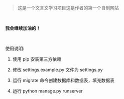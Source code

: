 > 这是一个文言文学习项目这是作者的第一个自制网站

&nbsp;

**我会继续加油的！**

&nbsp;

使用说明:

1. 使用 pip 安装第三方依赖

2. 修改 settings.example.py 文件为 settings.py

3. 运行 migrate 命令创建数据库和数据表，填充数据表

4. 运行 python manage.py runserver

